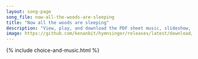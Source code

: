 ```yaml
---
layout: song-page
song_file: now-all-the-woods-are-sleeping
title: "Now all the woods are sleeping"
description: "View, play, and download the PDF sheet music, slideshow, and audio. Lyrics: Now all the woods are sleeping, the night and stillness creeping o'er city, field, and beast; but thou, my heart, awake be, with pray'rful thanks, att... english secular 4part evening"
image: https://github.com/kenanbit/hymnsinger/releases/latest/download/now-all-the-woods-are-sleeping-trad.png
---
```


{% include choice-and-music.html %}